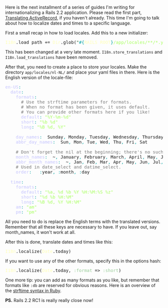 Here is the next installment of a series of guides I'm writing for internationalizing a Rails 2.2 application. Please read the first part, [Translating ActiveRecord](/translating-activerecord/), if you haven't already. This time I'm going to talk about how to localize dates and times to a specific language.

First a small recap in how to load locales. Add this to a new initializer:

<pre class="ir_black"><font color="#ffffb6">I18n</font>.load_path += <font color="#ffffb6">Dir</font>.glob(<font color="#336633">&quot;</font><font color="#00a0a0">#{</font><font color="#ffffb6">RAILS_ROOT</font><font color="#00a0a0">}</font><font color="#a8ff60">/app/locales/**/*.yml</font><font color="#336633">&quot;</font>)</pre>

This has been changed at a very late moment. `I18n.store_translations` and `I18n.load_translations` have been removed.

After that, you need to create a place to store your locales. Make the directory `app/locales/nl-NL/` and place your yaml files in there. Here is the English version of the locale-file:

<pre class="ir_black"><font color="#c6c5fe">en-US</font><font color="#00a0a0">:</font>
&nbsp;&nbsp;<font color="#c6c5fe">date</font><font color="#00a0a0">:</font>
&nbsp;&nbsp;&nbsp;&nbsp;<font color="#c6c5fe">formats</font><font color="#00a0a0">:</font>
&nbsp;&nbsp;&nbsp;&nbsp; <font color="#7c7c7c">&nbsp;# Use the strftime parameters for formats.</font>
&nbsp;&nbsp;&nbsp;&nbsp; <font color="#7c7c7c">&nbsp;# When no format has been given, it uses default.</font>
&nbsp;&nbsp;&nbsp;&nbsp; <font color="#7c7c7c">&nbsp;# You can provide other formats here if you like!</font>
&nbsp;&nbsp;&nbsp;&nbsp;&nbsp;&nbsp;<font color="#c6c5fe">default</font><font color="#00a0a0">:</font>&nbsp;<font color="#a8ff60">&quot;%Y-%m-%d&quot;</font>
&nbsp;&nbsp;&nbsp;&nbsp;&nbsp;&nbsp;<font color="#c6c5fe">short</font><font color="#00a0a0">:</font>&nbsp;<font color="#a8ff60">&quot;%b %d&quot;</font>
&nbsp;&nbsp;&nbsp;&nbsp;&nbsp;&nbsp;<font color="#c6c5fe">long</font><font color="#00a0a0">:</font>&nbsp;<font color="#a8ff60">&quot;%B %d, %Y&quot;</font>
&nbsp;&nbsp;&nbsp;&nbsp;&nbsp;&nbsp;
&nbsp;&nbsp;&nbsp;&nbsp;<font color="#c6c5fe">day_names</font><font color="#00a0a0">:</font>&nbsp;<font color="#ffffff">[</font>Sunday<font color="#00a0a0">,</font>&nbsp;Monday<font color="#00a0a0">,</font>&nbsp;Tuesday<font color="#00a0a0">,</font>&nbsp;Wednesday<font color="#00a0a0">,</font>&nbsp;Thursday<font color="#00a0a0">,</font>&nbsp;Friday<font color="#00a0a0">,</font>&nbsp;Saturday<font color="#ffffff">]</font>
&nbsp;&nbsp;&nbsp;&nbsp;<font color="#c6c5fe">abbr_day_names</font><font color="#00a0a0">:</font>&nbsp;<font color="#ffffff">[</font>Sun<font color="#00a0a0">,</font>&nbsp;Mon<font color="#00a0a0">,</font>&nbsp;Tue<font color="#00a0a0">,</font>&nbsp;Wed<font color="#00a0a0">,</font>&nbsp;Thu<font color="#00a0a0">,</font>&nbsp;Fri<font color="#00a0a0">,</font>&nbsp;Sat<font color="#ffffff">]</font>
&nbsp;&nbsp;&nbsp;&nbsp;&nbsp;&nbsp;
&nbsp;&nbsp; <font color="#7c7c7c">&nbsp;# Don't forget the nil at the beginning; there's no such thing as a 0th month</font>
&nbsp;&nbsp;&nbsp;&nbsp;<font color="#c6c5fe">month_names</font><font color="#00a0a0">:</font>&nbsp;<font color="#ffffff">[</font>~<font color="#00a0a0">,</font>&nbsp;January<font color="#00a0a0">,</font>&nbsp;February<font color="#00a0a0">,</font>&nbsp;March<font color="#00a0a0">,</font>&nbsp;April<font color="#00a0a0">,</font>&nbsp;May<font color="#00a0a0">,</font>&nbsp;June<font color="#00a0a0">,</font>&nbsp;July<font color="#00a0a0">,</font>&nbsp;August<font color="#00a0a0">,</font>&nbsp;September<font color="#00a0a0">,</font>&nbsp;October<font color="#00a0a0">,</font>&nbsp;November<font color="#00a0a0">,</font>&nbsp;December<font color="#ffffff">]</font>
&nbsp;&nbsp;&nbsp;&nbsp;<font color="#c6c5fe">abbr_month_names</font><font color="#00a0a0">:</font>&nbsp;<font color="#ffffff">[</font>~<font color="#00a0a0">,</font>&nbsp;Jan<font color="#00a0a0">,</font>&nbsp;Feb<font color="#00a0a0">,</font>&nbsp;Mar<font color="#00a0a0">,</font>&nbsp;Apr<font color="#00a0a0">,</font>&nbsp;May<font color="#00a0a0">,</font>&nbsp;Jun<font color="#00a0a0">,</font>&nbsp;Jul<font color="#00a0a0">,</font>&nbsp;Aug<font color="#00a0a0">,</font>&nbsp;Sep<font color="#00a0a0">,</font>&nbsp;Oct<font color="#00a0a0">,</font>&nbsp;Nov<font color="#00a0a0">,</font>&nbsp;Dec<font color="#ffffff">]</font>
&nbsp;&nbsp; <font color="#7c7c7c">&nbsp;# Used in date_select and datime_select.</font>
&nbsp;&nbsp;&nbsp;&nbsp;<font color="#c6c5fe">order</font><font color="#00a0a0">:</font>&nbsp;<font color="#ffffff">[</font>&nbsp;<font color="#00a0a0">:</font>year<font color="#00a0a0">,</font>&nbsp;<font color="#00a0a0">:</font>month<font color="#00a0a0">,</font>&nbsp;<font color="#00a0a0">:</font>day <font color="#ffffff">]</font>

&nbsp;&nbsp;<font color="#c6c5fe">time</font><font color="#00a0a0">:</font>
&nbsp;&nbsp;&nbsp;&nbsp;<font color="#c6c5fe">formats</font><font color="#00a0a0">:</font>
&nbsp;&nbsp;&nbsp;&nbsp;&nbsp;&nbsp;<font color="#c6c5fe">default</font><font color="#00a0a0">:</font>&nbsp;<font color="#a8ff60">&quot;%a, %d %b %Y %H:%M:%S %z&quot;</font>
&nbsp;&nbsp;&nbsp;&nbsp;&nbsp;&nbsp;<font color="#c6c5fe">short</font><font color="#00a0a0">:</font>&nbsp;<font color="#a8ff60">&quot;%d %b %H:%M&quot;</font>
&nbsp;&nbsp;&nbsp;&nbsp;&nbsp;&nbsp;<font color="#c6c5fe">long</font><font color="#00a0a0">:</font>&nbsp;<font color="#a8ff60">&quot;%B %d, %Y %H:%M&quot;</font>
&nbsp;&nbsp;&nbsp;&nbsp;<font color="#c6c5fe">am</font><font color="#00a0a0">:</font>&nbsp;<font color="#a8ff60">&quot;am&quot;</font>
&nbsp;&nbsp;&nbsp;&nbsp;<font color="#c6c5fe">pm</font><font color="#00a0a0">:</font>&nbsp;<font color="#a8ff60">&quot;pm&quot;</font></pre>

All you need to do is replace the English terms with the translated versions. Remember that all these keys are necessary to have. If you leave out, say month_names, it won't work at all.

After this is done, translate dates and times like this:

<pre class="ir_black"><font color="#ffffb6">I18n</font>.localize(<font color="#ffffb6">Date</font>.today)</pre>

If you want to use any of the other formats, specify this in the options hash:

<pre class="ir_black"><font color="#ffffb6">I18n</font>.localize(<font color="#ffffb6">Date</font>.today, <font color="#99cc99">:format</font>&nbsp;=&gt; <font color="#99cc99">:short</font>)</pre>

One more tip: you can add as many formats as you like, but remember that formats like `:db` are reserved for obvious reasons. Here is an overview of the [strftime syntax in Ruby](http://www.ruby-doc.org/core/classes/Time.html#M000297).

**PS.** Rails 2.2 RC1 is really really close now!
